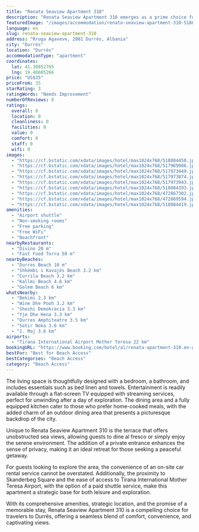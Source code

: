 ```yaml
---
title: "Renata Seaview Apartment 310"
description: "Renata Seaview Apartment 310 emerges as a prime choice for travelers seeking a blend of comfort and convenience in Durrës."
featuredImage: "/images/accommodation/renata-seaview-apartment-310-518084450.jpg"
language: en
slug: renata-seaview-apartment-310
address: "Rruga Agaveve, 2001 Durrës, Albania"
city: "Durrës"
location: "Durrës"
accommodationType: "apartment"
coordinates:
  lat: 41.30852705
  lng: 19.48605266
price: "US$35"
priceFrom: 35
starRating: 3
ratingWords: "Needs Improvement"
numberOfReviews: 0
ratings:
  overall: 0
  location: 0
  cleanliness: 0
  facilities: 0
  value: 0
  comfort: 0
  staff: 0
  wifi: 0
images:
  - "https://cf.bstatic.com/xdata/images/hotel/max1024x768/518084450.jpg?k=c2b52f45cd2c5ea1eccf48eb19b2c08711af72fbd52aba8d71bff5a1757f3f54&o=&hp=1"
  - "https://cf.bstatic.com/xdata/images/hotel/max1024x768/517969986.jpg?k=cd1a562bac035b9326721a26bd0c54ad747ca1e74083b320693aa03c426292d5&o=&hp=1"
  - "https://cf.bstatic.com/xdata/images/hotel/max1024x768/517973449.jpg?k=32d2e5d6533c00cfdb278de3a9d584bafcfe3354acb712528edbe8b7147ce46a&o=&hp=1"
  - "https://cf.bstatic.com/xdata/images/hotel/max1024x768/517973874.jpg?k=2701c9085e882c4780d3af4434a85705aab8465603e53b78db5cc07bac884c92&o=&hp=1"
  - "https://cf.bstatic.com/xdata/images/hotel/max1024x768/517973943.jpg?k=86faac204c31658e15a6b6b2e040e04b0ec09e98a03fff0ec3dc1062dab1e4cd&o=&hp=1"
  - "https://cf.bstatic.com/xdata/images/hotel/max1024x768/518084393.jpg?k=93c8414c5d30f927cdb288aace924c402b31e868fd09e8482fa732a77ffe0873&o=&hp=1"
  - "https://cf.bstatic.com/xdata/images/hotel/max1024x768/472867302.jpg?k=6bd3ab5148cd84711d4ed5f755a07c77c7db8db528885f2d319d268b2ae1c687&o=&hp=1"
  - "https://cf.bstatic.com/xdata/images/hotel/max1024x768/472869594.jpg?k=19e54a0e4f929a114f94e52347d79b1b119ab8f4d44725c4c9b0af24083f1321&o=&hp=1"
  - "https://cf.bstatic.com/xdata/images/hotel/max1024x768/518084419.jpg?k=df7a9e9946e4d47811f8d7e200629f59b2bb4852b8c54573d4b6ed272fd6dceb&o=&hp=1"
amenities:
  - "Airport shuttle"
  - "Non-smoking rooms"
  - "Free parking"
  - "Free WiFi"
  - "Beachfront"
nearbyRestaurants:
  - "Divino 20 m"
  - "Fast Food Torra 50 m"
nearbyBeaches:
  - "Durres Beach 10 m"
  - "Shkëmbi i Kavajës Beach 3.2 km"
  - "Currila Beach 3.2 km"
  - "Kallmi Beach 4.6 km"
  - "Golem Beach 6 km"
whatsNearby:
  - "Bekimi 2.3 km"
  - "Wine Dhe Pooh 3.2 km"
  - "Sheshi Demokracia 3.3 km"
  - "Yje Dhe Hena 3.3 km"
  - "Durres Amphiteatre 3.5 km"
  - "Sotir Noka 3.6 km"
  - "1. Maj 3.6 km"
airports:
  - "Tirana International Airport Mother Teresa 22 km"
bookingURL: "https://www.booking.com/hotel/al/renata-apartment-310.en-gb.html?aid=8035640"
bestFor: "Best for Beach Access"
bestCategories: "Beach Access"
category: "Beach Access"
---
```


The living space is thoughtfully designed with a bedroom, a bathroom, and includes essentials such as bed linen and towels. Entertainment is readily available through a flat-screen TV equipped with streaming services, perfect for unwinding after a day of exploration. The dining area and a fully equipped kitchen cater to those who prefer home-cooked meals, with the added charm of an outdoor dining area that presents a picturesque backdrop of the city.

Unique to Renata Seaview Apartment 310 is the terrace that offers unobstructed sea views, allowing guests to dine al fresco or simply enjoy the serene environment. The addition of a private entrance enhances the sense of privacy, making it an ideal retreat for those seeking a peaceful getaway.

For guests looking to explore the area, the convenience of an on-site car rental service cannot be overstated. Additionally, the proximity to Skanderbeg Square and the ease of access to Tirana International Mother Teresa Airport, with the option of a paid shuttle service, make this apartment a strategic base for both leisure and exploration.

With its comprehensive amenities, strategic location, and the promise of a memorable stay, Renata Seaview Apartment 310 is a compelling choice for travelers to Durrës, offering a seamless blend of comfort, convenience, and captivating views.
